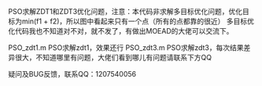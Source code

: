 PSO求解ZDT1和ZDT3优化问题，注意：本代码非求解多目标优化问题，优化目标为min(f1 + f2)，所以图中看起来只有一个点（所有的点都靠的很近）
多目标优化代码我也不知道对不对，就不发了，有做出MOEAD的大佬可以交流下。

PSO_zdt1.m	PSO求解zdt1，效果还行
PSO_zdt3.m  PSO求解zdt3，每次结果差异很大，不知道哪里有问题，大佬们看到哪儿有问题请联系下方QQ

疑问及BUG反馈，联系QQ：1207540056


